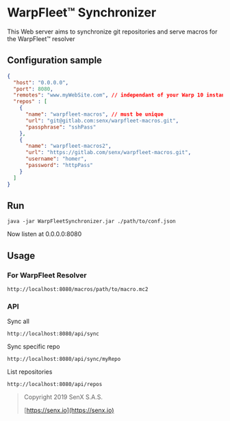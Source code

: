 # WarpFleet™ Synchronizer

This Web server aims to synchronize git repositories and serve macros for the WarpFleet™ resolver

## Configuration sample

````json
{
  "host": "0.0.0.0",
  "port": 8080,
  "remotes": "www.myWebSite.com", // independant of your Warp 10 instance, for admin purpose
  "repos" : [
    {
      "name": "warpfleet-macros", // must be unique
      "url": "git@gitlab.com:senx/warpfleet-macros.git",
      "passphrase": "sshPass"
    },
    {
      "name": "warpfleet-macros2",
      "url": "https://gitlab.com/senx/warpfleet-macros.git",
      "username": "homer",
      "password": "httpPass"
    }
  ]
}
````

## Run 

`java -jar WarpFleetSynchronizer.jar ./path/to/conf.json`

Now listen at 0.0.0.0:8080

## Usage

### For WarpFleet Resolver

    http://localhost:8080/macros/path/to/macro.mc2


### API

Sync all

    http://localhost:8080/api/sync
    
Sync specific repo

    http://localhost:8080/api/sync/myRepo

List repositories

    http://localhost:8080/api/repos


> Copyright 2019  SenX S.A.S.
>
> [https://senx.io](https://senx.io)

